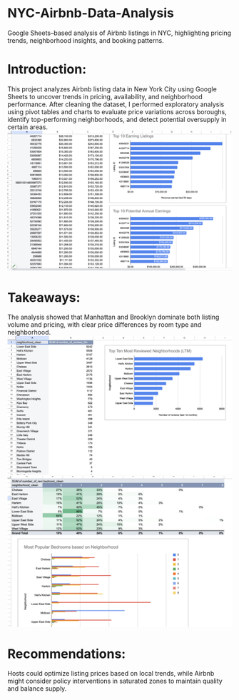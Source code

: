# NYC-Airbnb-Data-Analysis
Google Sheets–based analysis of Airbnb listings in NYC, highlighting pricing trends, neighborhood insights, and booking patterns.
# Introduction:
This project analyzes Airbnb listing data in New York City using Google Sheets to uncover trends in pricing, availability, and neighborhood performance.
After cleaning the dataset, I performed exploratory analysis using pivot tables and charts to evaluate price variations across boroughs, identify top-performing neighborhoods, and detect potential oversupply in certain areas.
![Google Sheets 2](google%20sheets%202.png)
# Takeaways:
The analysis showed that Manhattan and Brooklyn dominate both listing volume and pricing, with clear price differences by room type and neighborhood.
![Google Sheets 1](google%20sheets%201.png)
![Google Sheets 3](google%20sheets%203.png)
# Recommendations:
Hosts could optimize listing prices based on local trends, while Airbnb might consider policy interventions in saturated zones to maintain quality and balance supply.

